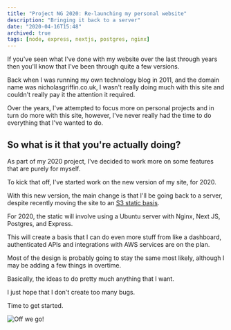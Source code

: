 ```yaml
---
title: "Project NG 2020: Re-launching my personal website"
description: "Bringing it back to a server"
date: "2020-04-16T15:48"
archived: true
tags: [node, express, nextjs, postgres, nginx]
---
```


If you've seen what I've done with my website over the last through years then you'll know that I've been through quite a few versions.

Back when I was running my own technology blog in 2011, and the domain name was nicholasgriffin.co.uk, I wasn't really doing much with this site and couldn't really pay it the attention it required.

Over the years, I've attempted to focus more on personal projects and in turn do more with this site, however, I've never really had the time to do everything that I've wanted to do.

## So what is it that you're actually doing?

As part of my 2020 project, I've decided to work more on some features that are purely for myself.

To kick that off, I've started work on the new version of my site, for 2020.

With this new version, the main change is that I'll be going back to a server, despite recently moving the site to an [S3 static basis](/blog/hosting-my-static-site-on-s3-with-aws-codepipeline).

For 2020, the static will involve using a Ubuntu server with Nginx, Next JS, Postgres, and Express.

This will create a basis that I can do even more stuff from like a dashboard, authenticated APIs and integrations with AWS services are on the plan.

Most of the design is probably going to stay the same most likely, although I may be adding a few things in overtime.

Basically, the ideas to do pretty much anything that I want.

I just hope that I don't create too many bugs.

Time to get started.

![Off we go!](https://media.giphy.com/media/D83jHtnO0LPQk/giphy.gif)
